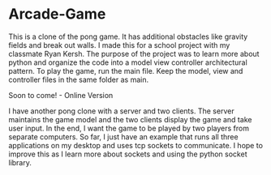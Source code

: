 # Arcade-Game

This is a clone of the pong game. It has additional obstacles like gravity fields and break out walls. I made this for a school project with my classmate Ryan Kersh. The purpose of the project was to learn more about python and organize the code into a model view controller architectural pattern. To play the game, run the main file. Keep the model, view and controller files in the same folder as main.

Soon to come! - Online Version

I have another pong clone with a server and two clients. The server maintains the game model and the two clients display the game and take user input. In the end, I want the game to be played by two players from separate computers. So far, I just have an example that runs all three applications on my desktop and uses tcp sockets to communicate. I hope to improve this as I learn more about sockets and using the python socket library.
